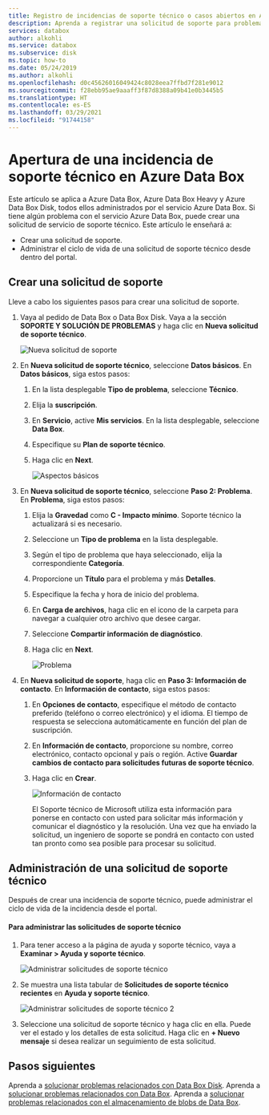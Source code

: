 ```yaml
---
title: Registro de incidencias de soporte técnico o casos abiertos en Azure Data Box | Microsoft Docs
description: Aprenda a registrar una solicitud de soporte para problemas relacionados con los pedidos de Data Box o Data Box Disk.
services: databox
author: alkohli
ms.service: databox
ms.subservice: disk
ms.topic: how-to
ms.date: 05/24/2019
ms.author: alkohli
ms.openlocfilehash: d0c45626016049424c8028eea7ffbd7f281e9012
ms.sourcegitcommit: f28ebb95ae9aaaff3f87d8388a09b41e0b3445b5
ms.translationtype: HT
ms.contentlocale: es-ES
ms.lasthandoff: 03/29/2021
ms.locfileid: "91744158"
---
```

# <a name="open-a-support-ticket-for-azure-data-box"></a>Apertura de una incidencia de soporte técnico en Azure Data Box

Este artículo se aplica a Azure Data Box, Azure Data Box Heavy y Azure Data Box Disk, todos ellos administrados por el servicio Azure Data Box. Si tiene algún problema con el servicio Azure Data Box, puede crear una solicitud de servicio de soporte técnico. Este artículo le enseñará a:

* Crear una solicitud de soporte.
* Administrar el ciclo de vida de una solicitud de soporte técnico desde dentro del portal.

## <a name="create-a-support-request"></a>Crear una solicitud de soporte

Lleve a cabo los siguientes pasos para crear una solicitud de soporte.

1. Vaya al pedido de Data Box o Data Box Disk. Vaya a la sección **SOPORTE Y SOLUCIÓN DE PROBLEMAS** y haga clic en **Nueva solicitud de soporte técnico**.

    ![Nueva solicitud de soporte](./media/data-box-disk-contact-microsoft-support/data-box-disk-support-request.png)

2. En **Nueva solicitud de soporte técnico**, seleccione **Datos básicos**. En **Datos básicos**, siga estos pasos:

    1. En la lista desplegable **Tipo de problema**, seleccione **Técnico**.
    2. Elija la **suscripción**.
    3. En **Servicio**, active **Mis servicios**. En la lista desplegable, seleccione **Data Box**. 
    4. Especifique su **Plan de soporte técnico**.
    5. Haga clic en **Next**.

        ![Aspectos básicos](./media/data-box-disk-contact-microsoft-support/data-box-disk-support1.png)

3. En **Nueva solicitud de soporte técnico**, seleccione **Paso 2: Problema**. En **Problema**, siga estos pasos:

    1. Elija la **Gravedad** como **C - Impacto mínimo**. Soporte técnico la actualizará si es necesario.
    2. Seleccione un **Tipo de problema** en la lista desplegable.
    3. Según el tipo de problema que haya seleccionado, elija la correspondiente **Categoría**.
    4. Proporcione un **Título** para el problema y más **Detalles**.
    5. Especifique la fecha y hora de inicio del problema.
    6. En **Carga de archivos**, haga clic en el icono de la carpeta para navegar a cualquier otro archivo que desee cargar.
    7. Seleccione **Compartir información de diagnóstico**.
    8. Haga clic en **Next**.

       ![Problema](./media/data-box-disk-contact-microsoft-support/data-box-disk-support2.png)

4. En **Nueva solicitud de soporte**, haga clic en **Paso 3: Información de contacto**. En **Información de contacto**, siga estos pasos:

   1. En **Opciones de contacto**, especifique el método de contacto preferido (teléfono o correo electrónico) y el idioma. El tiempo de respuesta se selecciona automáticamente en función del plan de suscripción.
   2. En **Información de contacto**, proporcione su nombre, correo electrónico, contacto opcional y país o región. Active **Guardar cambios de contacto para solicitudes futuras de soporte técnico**.
   3. Haga clic en **Crear**.

       ![Información de contacto](./media/data-box-disk-contact-microsoft-support/data-box-disk-support3.png)   

      El Soporte técnico de Microsoft utiliza esta información para ponerse en contacto con usted para solicitar más información y comunicar el diagnóstico y la resolución.
      Una vez que ha enviado la solicitud, un ingeniero de soporte se pondrá en contacto con usted tan pronto como sea posible para procesar su solicitud.

## <a name="manage-a-support-request"></a>Administración de una solicitud de soporte técnico

Después de crear una incidencia de soporte técnico, puede administrar el ciclo de vida de la incidencia desde el portal.

#### <a name="to-manage-your-support-requests"></a>Para administrar las solicitudes de soporte técnico

1. Para tener acceso a la página de ayuda y soporte técnico, vaya a **Examinar > Ayuda y soporte técnico**.

    ![Administrar solicitudes de soporte técnico](./media/data-box-disk-contact-microsoft-support/data-box-disk-manage-support-ticket1.png)

2. Se muestra una lista tabular de **Solicitudes de soporte técnico recientes** en **Ayuda y soporte técnico**.

    ![Administrar solicitudes de soporte técnico 2](./media/data-box-disk-contact-microsoft-support/data-box-disk-manage-support-ticket2.png)

3. Seleccione una solicitud de soporte técnico y haga clic en ella. Puede ver el estado y los detalles de esta solicitud. Haga clic en **+ Nuevo mensaje** si desea realizar un seguimiento de esta solicitud.

## <a name="next-steps"></a>Pasos siguientes

Aprenda a [solucionar problemas relacionados con Data Box Disk](data-box-disk-troubleshoot.md).
Aprenda a [solucionar problemas relacionados con Data Box](data-box-troubleshoot.md).
Aprenda a [solucionar problemas relacionados con el almacenamiento de blobs de Data Box](data-box-troubleshoot-rest.md).
